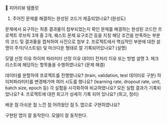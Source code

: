 🤔 피어리뷰 템플릿
 1. 주어진 문제를 해결하는 완성된 코드가 제출되었나요? (완성도)

문제에서 요구하는 최종 결과물이 첨부되었는지 확인
문제를 해결하는 완성된 코드란 프로젝트 루브릭 3개 중 2개, 퀘스트 문제 요구조건 등을 지칭
해당 조건을 만족하는 부분의 코드 및 결과물을 캡쳐하여 사진으로 첨부
 2. 프로젝트에서 핵심적인 부분에 대한 설명이 주석(닥스트링) 및 마크다운 형태로 잘 기록되어있나요? (설명)

 모델 선정 이유
 하이퍼 파라미터 선정 이유
 데이터 전처리 이유 또는 방법 설명
 3. 체크리스트에 해당하는 항목들을 수행하였나요? (문제 해결)

 데이터를 분할하여 프로젝트를 진행했나요? (train, validation, test 데이터로 구분)
 하이퍼파라미터를 변경해가며 여러 시도를 했나요? (learning rate, dropout rate, unit, batch size, epoch 등)
 각 실험을 시각화하여 비교하였나요?
 모든 실험 결과가 기록되었나요?
 4. 프로젝트에 대한 회고가 상세히 기록 되어 있나요? (회고, 정리)

 배운 점
 아쉬운 점
 느낀 점
 어려웠던 점
 5. 앱으로 구현하였나요?

 구현된 앱이 잘 동작한다.
 모델이 잘 동작한다.
